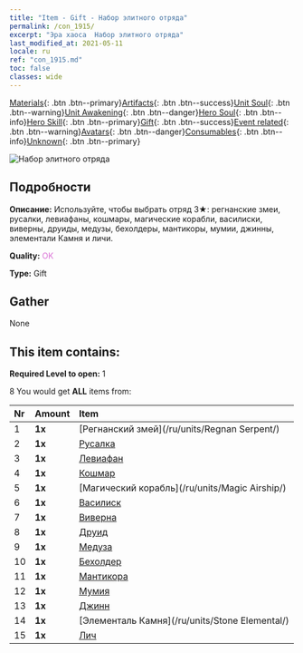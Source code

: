 ```yaml
---
title: "Item - Gift - Набор элитного отряда"
permalink: /con_1915/
excerpt: "Эра хаоса  Набор элитного отряда"
last_modified_at: 2021-05-11
locale: ru
ref: "con_1915.md"
toc: false
classes: wide
---
```

 [Materials](/ItemsRU/){: .btn .btn--primary}[Artifacts](/ItemsRU/Artifacts/){: .btn .btn--success}[Unit Soul](/ItemsRU/UnitSoul/){: .btn .btn--warning}[Unit Awakening](/ItemsRU/UnitAwakening/){: .btn .btn--danger}[Hero Soul](/ItemsRU/HeroSoul/){: .btn .btn--info}[Hero Skill](/ItemsRU/HeroSkill/){: .btn .btn--primary}[Gift](/ItemsRU/Gift/){: .btn .btn--success}[Event related](/ItemsRU/Events/){: .btn .btn--warning}[Avatars](/ItemsRU/Avatars/){: .btn .btn--danger}[Consumables](/ItemsRU/Consumables/){: .btn .btn--info}[Unknown](/ItemsRU/Unknown/){: .btn .btn--primary}

 ![Набор элитного отряда](/images/t/i_907054.png)

## Подробности
 **Описание:** Используйте, чтобы выбрать отряд 3★: регнанские змеи, русалки, левиафаны, кошмары, магические корабли, василиски, виверны, друиды, медузы, бехолдеры, мантикоры, мумии, джинны, элементали Камня и личи.

 **Quality:** <span style="color: #DA70D6">OK</span>

 **Type:** Gift

## Gather

  None

## This item contains:

 **Required Level to open:** 1

 8 You would get **ALL** items  from:

  | Nr | Amount |     Item    |
  |:---|:-------|:------------|
  | 1 |  **1x** | [Регнанский змей](/ru/units/Regnan Serpent/) |  | 
  | 2 |  **1x** | [Русалка](/ru/units/Mermaid/) |  | 
  | 3 |  **1x** | [Левиафан](/ru/units/Revyaratan/) |  | 
  | 4 |  **1x** | [Кошмар](/ru/units/Nightmare/) |  | 
  | 5 |  **1x** | [Магический корабль](/ru/units/Magic Airship/) |  | 
  | 6 |  **1x** | [Василиск](/ru/units/Basilisk/) |  | 
  | 7 |  **1x** | [Виверна](/ru/units/Wyvern/) |  | 
  | 8 |  **1x** | [Друид](/ru/units/Druid/) |  | 
  | 9 |  **1x** | [Медуза](/ru/units/Medusa/) |  | 
  | 10 |  **1x** | [Бехолдер](/ru/units/Beholder/) |  | 
  | 11 |  **1x** | [Мантикора](/ru/units/Manticore/) |  | 
  | 12 |  **1x** | [Мумия](/ru/units/Mummy/) |  | 
  | 13 |  **1x** | [Джинн](/ru/units/Genie/) |  | 
  | 14 |  **1x** | [Элементаль Камня](/ru/units/Stone Elemental/) |  | 
  | 15 |  **1x** | [Лич](/ru/units/Lich/) |  | 

